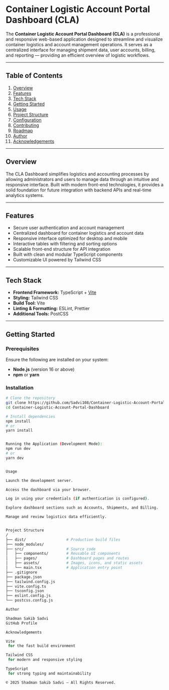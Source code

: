 # Container Logistic Account Portal Dashboard (CLA)

The **Container Logistic Account Portal Dashboard (CLA)** is a professional and responsive web-based application designed to streamline and visualize container logistics and account management operations. It serves as a centralized interface for managing shipment data, user accounts, billing, and reporting — providing an efficient overview of logistic workflows.

---

## Table of Contents

1. [Overview](#overview)
2. [Features](#features)
3. [Tech Stack](#tech-stack)
4. [Getting Started](#getting-started)
5. [Usage](#usage)
6. [Project Structure](#project-structure)
7. [Configuration](#configuration)
8. [Contributing](#contributing)
9. [Roadmap](#roadmap)
10. [Author](#author)
11. [Acknowledgements](#acknowledgements)

---

## Overview

The CLA Dashboard simplifies logistics and accounting processes by allowing administrators and users to manage data through an intuitive and responsive interface. Built with modern front-end technologies, it provides a solid foundation for future integration with backend APIs and real-time analytics systems.

---

## Features

- Secure user authentication and account management  
- Centralized dashboard for container logistics and account data  
- Responsive interface optimized for desktop and mobile  
- Interactive tables with filtering and sorting options  
- Scalable front-end structure for API integration  
- Built with clean and modular TypeScript components  
- Customizable UI powered by Tailwind CSS  

---

## Tech Stack

- **Frontend Framework:** TypeScript + [Vite](https://vitejs.dev/)  
- **Styling:** Tailwind CSS  
- **Build Tool:** Vite  
- **Linting & Formatting:** ESLint, Prettier  
- **Additional Tools:** PostCSS  

---

## Getting Started

### Prerequisites

Ensure the following are installed on your system:

- **Node.js** (version 16 or above)
- **npm** or **yarn**

### Installation

```bash
# Clone the repository
git clone https://github.com/Sadvi108/Container-Logistic-Account-Portal-Dashboard.git
cd Container-Logistic-Account-Portal-Dashboard

# Install dependencies
npm install
# or
yarn install


Running the Application (Development Mode):
npm run dev
# or
yarn dev


Usage

Launch the development server.

Access the dashboard via your browser.

Log in using your credentials (if authentication is configured).

Explore dashboard sections such as Accounts, Shipments, and Billing.

Manage and review logistics data efficiently.


Project Structure
/
├── dist/                  # Production build files
├── node_modules/
├── src/                   # Source code
│   ├── components/        # Reusable UI components
│   ├── pages/             # Dashboard pages and routes
│   ├── assets/            # Images, icons, and static assets
│   └── main.tsx           # Application entry point
├── .gitignore
├── package.json
├── tailwind.config.js
├── vite.config.ts
├── tsconfig.json
├── eslint.config.js
└── postcss.config.js

Author

Shadman Sakib Sadvi
GitHub Profile

Acknowledgements

Vite
 for the fast build environment

Tailwind CSS
 for modern and responsive styling

TypeScript
 for strong typing and maintainability

© 2025 Shadman Sakib Sadvi — All Rights Reserved.

